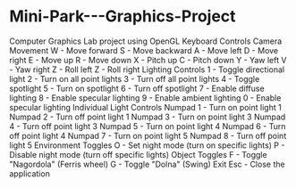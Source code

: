 # Mini-Park---Graphics-Project
Computer Graphics Lab project using OpenGL
Keyboard Controls
Camera Movement
W - Move forward
S - Move backward
A - Move left
D - Move right
E - Move up
R - Move down
X - Pitch up
C - Pitch down
Y - Yaw left
V - Yaw right
Z - Roll left
Z - Roll right
Lighting Controls
1 - Toggle directional light
2 - Turn on all point lights
3 - Turn off all point lights
4 - Toggle spotlight
5 - Turn on spotlight
6 - Turn off spotlight
7 - Enable diffuse lighting
8 - Enable specular lighting
9 - Enable ambient lighting
0 - Enable specular lighting
Individual Light Controls
Numpad 1 - Turn on point light 1
Numpad 2 - Turn off point light 1
Numpad 3 - Turn on point light 3
Numpad 4 - Turn off point light 3
Numpad 5 - Turn on point light 4
Numpad 6 - Turn off point light 4
Numpad 7 - Turn on point light 5
Numpad 8 - Turn off point light 5
Environment Toggles
O - Set night mode (turn on specific lights)
P - Disable night mode (turn off specific lights)
Object Toggles
F - Toggle "Nagordola" (Ferris wheel)
G - Toggle "Dolna" (Swing)
Exit
Esc - Close the application
